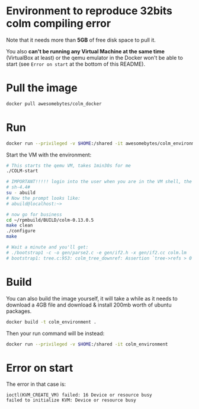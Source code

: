 # Environment to reproduce 32bits colm compiling error
Note that it needs more than **5GB** of free disk space to pull it.

You also **can't be running any Virtual Machine at the same time** (VirtualBox at least) or the qemu emulator in the Docker won't be able to start (see `Error on start` at the bottom of this README).


# Pull the image
```bash
docker pull awesomebytes/colm_docker
```

# Run

```bash
docker run --privileged -v $HOME:/shared -it awesomebytes/colm_environment
```

Start the VM with the environment:
```bash
# This starts the qemu VM, takes 1min30s for me
./COLM-start

# IMPORTANT!!!!! login into the user when you are in the VM shell, the prompt looks like:
# sh-4.4#
su - abuild
# Now the prompt looks like:
# abuild@localhost:~>

# now go for business
cd ~/rpmbuild/BUILD/colm-0.13.0.5
make clean
./configure
make

# Wait a minute and you'll get:
# ./bootstrap1 -c -o gen/parse2.c -e gen/if2.h -x gen/if2.cc colm.lm
# bootstrap1: tree.c:953: colm_tree_downref: Assertion `tree->refs > 0' failed.
```


# Build
You can also build the image yourself, it will take a while as it needs
to download a 4GB file and download & install 200mb worth of ubuntu packages.

```bash
docker build -t colm_environment .
```

Then your run command will be instead:

```bash
docker run --privileged -v $HOME:/shared -it colm_environment
```


# Error on start
The error in that case is:

```
ioctl(KVM_CREATE_VM) failed: 16 Device or resource busy
failed to initialize KVM: Device or resource busy
```